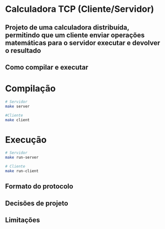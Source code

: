 # Calculadora TCP (Cliente/Servidor)

Projeto de uma calculadora distribuída, permitindo que um cliente enviar operações matemáticas para o servidor executar e devolver o resultado
---

## Como compilar e executar
# Compilação

````bash
# Servidor
make server

#Cliente
make client
````
# Execução

````bash
# Servidor
make run-server

# Cliente
make run-client
````
## Formato do protocolo

## Decisões de projeto

## Limitações

